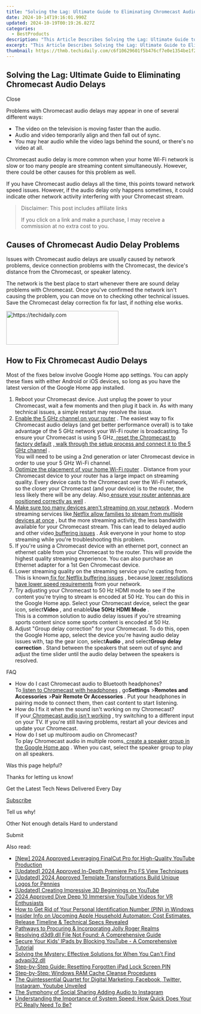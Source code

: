 ```yaml
---
title: "Solving the Lag: Ultimate Guide to Eliminating Chromecast Audio Delays"
date: 2024-10-14T19:16:01.990Z
updated: 2024-10-19T00:19:26.827Z
categories:
  - BestProducts
description: "This Article Describes Solving the Lag: Ultimate Guide to Eliminating Chromecast Audio Delays"
excerpt: "This Article Describes Solving the Lag: Ultimate Guide to Eliminating Chromecast Audio Delays"
thumbnail: https://thmb.techidaily.com/c6f10629601f5b476cf7e0e1354be1f20022809935827a3c46079f0bf9d4fd5b.jpg
---
```


## Solving the Lag: Ultimate Guide to Eliminating Chromecast Audio Delays

Close 

 Problems with Chromecast audio delays may appear in one of several different ways:

* The video on the television is moving faster than the audio.
* Audio and video temporarily align and then fall out of sync.
* You may hear audio while the video lags behind the sound, or there's no video at all.

 Chromecast audio delay is more common when your home Wi-Fi network is slow or too many people are streaming content simultaneously. However, there could be other causes for this problem as well.

 If you have Chromecast audio delays all the time, this points toward network speed issues. However, if the audio delay only happens sometimes, it could indicate other network activity interfering with your Chromecast stream.

>  Disclaimer: This post includes affiliate links
>
>  If you click on a link and make a purchase, I may receive a commission at no extra cost to you.
>

##  Causes of Chromecast Audio Delay Problems

 Issues with Chromecast audio delays are usually caused by network problems, device connection problems with the Chromecast, the device's distance from the Chromecast, or speaker latency.

 The network is the best place to start whenever there are sound delay problems with Chromecast. Once you've confirmed the network isn't causing the problem, you can move on to checking other technical issues. Save the Chromecast delay correction fix for last, if nothing else works.

<!-- affiliate ads begin -->
<a href="https://laganoo.pxf.io/c/5597632/1484951/16446" target="_top" id="1484951">
  <img src="//a.impactradius-go.com/display-ad/16446-1484951" border="0" alt="https://techidaily.com" width="300" height="90"/>
</a>
<img height="0" width="0" src="https://laganoo.pxf.io/i/5597632/1484951/16446" style="position:absolute;visibility:hidden;" border="0" />
<!-- affiliate ads end -->

##  How to Fix Chromecast Audio Delays

 Most of the fixes below involve Google Home app settings. You can apply these fixes with either Android or iOS devices, so long as you have the latest version of the Google Home app installed.  

1. Reboot your Chromecast device. Just unplug the power to your Chromecast, wait a few moments and then plug it back in. As with many technical issues, a simple restart may resolve the issue.
2. [ Enable the 5 GHz channel on your router](https://www.lifewire.com/best-wifi-channels-for-your-network-818278) . The easiest way to fix Chromecast audio delays (and get better performance overall) is to take advantage of the 5 GHz network your Wi-Fi router is broadcasting. To ensure your Chromecast is using 5 GHz,[ reset the Chromecast to factory default](https://www.lifewire.com/reset-chromecast-4165369) ,[ walk through the setup process and connect it to the 5 GHz channel](https://www.lifewire.com/connect-google-home-to-wi-fi-4159401) .  
 You will need to be using a 2nd generation or later Chromecast device in order to use your 5 GHz Wi-Fi channel.
3. [ Optimize the placement of your home Wi-Fi router](https://www.lifewire.com/best-place-for-wireless-router-816570) . Distance from your Chromecast device to your router has a large impact on streaming quality. Every device casts to the Chromecast over the Wi-Fi network, so the closer your Chromecast (and your device) is to the router, the less likely there will be any delay. Also[ ensure your router antennas are positioned correctly as well](https://www.lifewire.com/ways-to-position-router-antennas-5206950) .
4. [ Make sure too many devices aren't streaming on your network](https://www.lifewire.com/how-many-devices-can-share-a-wifi-network-818298) . Modern streaming services like[ Netflix allow families to stream from multiple devices at once](https://www.lifewire.com/how-many-people-can-watch-netflix-at-once-5192108) , but the more streaming activity, the less bandwidth available for your Chromecast stream. This can lead to delayed audio and other video[ buffering issues](https://www.lifewire.com/how-to-avoid-buffering-issues-1847399) . Ask everyone in your home to stop streaming while you're troubleshooting this problem.
5. If you're using a Chromecast device with an ethernet port, connect an ethernet cable from your Chromecast to the router. This will provide the highest quality streaming experience. You can also purchase an Ethernet adapter for a 1st Gen Chromecast device.
6. Lower streaming quality on the streaming service you're casting from. This is known[ fix for Netflix buffering issues](https://www.lifewire.com/fix-when-netflix-keeps-buffering-5096090) , because[ lower resolutions have lower speed requirements](https://www.lifewire.com/internet-speed-requirements-for-movie-viewing-1847401) from your network.
7. Try adjusting your Chromecast to 50 Hz HDMI mode to see if the content you're trying to stream is encoded at 50 Hz. You can do this in the Google Home app. Select your Chromecast device, select the gear icon, select**Video** , and enable**Use 50Hz HDMI Mode** .  
 This is a common solution to audio delay issues if you're streaming sports content since some sports content is encoded at 50 Hz.
8. Adjust "Group delay correction" for your Chromecast. To do this, open the Google Home app, select the device you're having audio delay issues with, tap the gear icon, select**Audio** , and select**Group delay correction** . Stand between the speakers that seem out of sync and adjust the time slider until the audio delay between the speakers is resolved.

 FAQ

* How do I cast Chromecast audio to Bluetooth headphones?  
 To[ listen to Chromecast with headphones](https://www.lifewire.com/use-headphones-with-chromecast-5200902) , go**Settings** \>**Remotes and Accessories** \>**Pair Remote Or Accessories** . Put your headphones in pairing mode to connect them, then cast content to start listening.
* How do I fix it when the sound isn't working on my Chromecast?  
 If your[ Chromecast audio isn't working](https://www.lifewire.com/fix-sound-not-working-chromecast-5217665) , try switching to a different input on your TV. If you're still having problems, restart all your devices and update your Chromecast.
* How do I set up multiroom audio on Chromecast?  
 To play Chromecast audio in multiple rooms,[ create a speaker group in the Google Home app](https://www.lifewire.com/connect-your-google-home-to-bluetooth-speakers-4165458) . When you cast, select the speaker group to play on all speakers.

Was this page helpful?

Thanks for letting us know!

 Get the Latest Tech News Delivered Every Day

[ Subscribe ](https://www.lifewire.com/#) 

Tell us why!

 Other  Not enough details  Hard to understand 

 Submit 

<ins class="adsbygoogle"
     style="display:block"
     data-ad-format="autorelaxed"
     data-ad-client="ca-pub-7571918770474297"
     data-ad-slot="1223367746"></ins>

<ins class="adsbygoogle"
     style="display:block"
     data-ad-client="ca-pub-7571918770474297"
     data-ad-slot="8358498916"
     data-ad-format="auto"
     data-full-width-responsive="true"></ins>

<span class="atpl-alsoreadstyle">Also read:</span>
<div><ul>
<li><a href="https://youtube-sure.techidaily.com/024-approved-leveraging-finalcut-pro-for-high-quality-youtube-production/"><u>[New] 2024 Approved Leveraging FinalCut Pro for High-Quality YouTube Production</u></a></li>
<li><a href="https://article-files.techidaily.com/updated-2024-approved-in-depth-premiere-pro-fs-view-techniques/"><u>[Updated] 2024 Approved In-Depth Premiere Pro FS View Techniques</u></a></li>
<li><a href="https://fox-glue.techidaily.com/updated-2024-approved-template-transformations-build-unique-logos-for-pennies/"><u>[Updated] 2024 Approved Template Transformations Build Unique Logos for Pennies</u></a></li>
<li><a href="https://youtube-data.techidaily.com/ed-creating-impressive-3d-beginnings-on-youtube/"><u>[Updated] Creating Impressive 3D Beginnings on YouTube</u></a></li>
<li><a href="https://youtube-videos.techidaily.com/2024-approved-dive-deep-10-immersive-youtube-videos-for-vr-enthusiasts/"><u>2024 Approved Dive Deep 10 Immersive YouTube Videos for VR Enthusiasts</u></a></li>
<li><a href="https://techno-recovery.techidaily.com/how-to-get-rid-of-your-personal-identification-number-pin-in-windows/"><u>How to Get Rid of Your Personal Identification Number (PIN) in Windows</u></a></li>
<li><a href="https://techno-recovery.techidaily.com/insider-info-on-upcoming-apple-household-automaton-cost-estimates-release-timeline-and-technical-specs-revealed/"><u>Insider Info on Upcoming Apple Household Automaton: Cost Estimates, Release Timeline & Technical Specs Revealed</u></a></li>
<li><a href="https://games-able.techidaily.com/pathways-to-procuring-and-incorporating-jolly-roger-realms/"><u>Pathways to Procuring & Incorporating Jolly Roger Realms</u></a></li>
<li><a href="https://techno-recovery.techidaily.com/resolving-d3d9dll-file-not-found-a-comprehensive-guide/"><u>Resolving d3d9.dll File Not Found: A Comprehensive Guide</u></a></li>
<li><a href="https://techno-recovery.techidaily.com/secure-your-kids-ipads-by-blocking-youtube-a-comprehensive-tutorial/"><u>Secure Your Kids' IPads by Blocking YouTube - A Comprehensive Tutorial</u></a></li>
<li><a href="https://techno-recovery.techidaily.com/solving-the-mystery-effective-solutions-for-when-you-cant-find-advapi32dll/"><u>Solving the Mystery: Effective Solutions for When You Can't Find advapi32.dll</u></a></li>
<li><a href="https://techno-recovery.techidaily.com/step-by-step-guide-resetting-forgotten-ipad-lock-screen-pin/"><u>Step-by-Step Guide: Resetting Forgotten iPad Lock Screen PIN</u></a></li>
<li><a href="https://win11.techidaily.com/step-by-step-windows-ram-cache-cleanse-procedures/"><u>Step-by-Step: Windows RAM Cache Cleanse Procedures</u></a></li>
<li><a href="https://win-forum.techidaily.com/the-quintessential-quartet-for-digital-marketing-facebook-twitter-instagram-youtube-unveiled/"><u>The Quintessential Quartet for Digital Marketing: Facebook, Twitter, Instagram, Youtube Unveiled</u></a></li>
<li><a href="https://instagram-clips.techidaily.com/the-symphony-of-social-sharing-adding-audio-to-instagram/"><u>The Symphony of Social Sharing Adding Audio to Instagram</u></a></li>
<li><a href="https://techno-recovery.techidaily.com/understanding-the-importance-of-system-speed-how-quick-does-your-pc-really-need-to-be/"><u>Understanding the Importance of System Speed: How Quick Does Your PC Really Need To Be?</u></a></li>
</ul></div>

